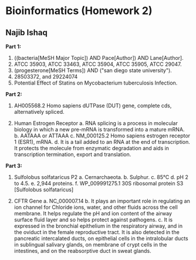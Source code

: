 # Bioinformatics (Homework 2)

## Najib Ishaq

**Part 1:**

1. ((bacteria[MeSH Major Topic]) AND Pace[Author]) AND Lane[Author].
2. ATCC 35903, ATCC 33463, ATCC 35904, ATCC 35905, ATCC 29047.
3. (progesterone[MeSH Terms]) AND ("san diego state university").
4. 28503372, and 29224074
5. Potential Effect of Statins on Mycobacterium tuberculosis Infection.

**Part 2:**

1. AH005568.2 Homo sapiens dUTPase (DUT) gene, complete cds, alternatively spliced.

2. Human Estrogen Receptor
    a. RNA splicing is a process in molecular biology in which a new pre-mRNA is transformed into a mature mRNA.
    b. AATAAA or ATTAAA
    c. NM_000125.2 Homo sapiens estrogen receptor 1 (ESR1), mRNA.
    d. It is a tail added to an RNA at the end of transcription. It protects the molecule from enzymatic degradation and aids in transcription termination, export and translation.

**Part 3:**

1. Sulfolobus solfataricus P2
    a. Cernarchaeota.
    b. Sulphur.
    c. 85&deg;C
    d. pH 2 to 4.5.
    e. 2,944 proteins.
    f. WP_009991275.1 30S ribosomal protein S3 [Sulfolobus solfataricus]

2. CFTR Gene
    a. NC_000007.14
    b. It plays an important role in regulating an ion channel for Chloride ions, water, and other fluids across the cell membrane. It helps regulate the pH and ion content of the airway surface fluid layer and so helps protect against pathogens.
    c. It is expressed in the bronchial epithelium in the respiratory airway, and in the oviduct in the female reproductive tract. It is also detected in the pancreatic intercalated ducts, on epithelial cells in the intralobular ducts in sublingual salivary glands, on membrane of crypt cells in the intestines, and on the reabsorptive duct in sweat glands.
    